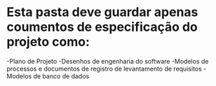# Esta pasta deve guardar apenas coumentos de especificação do projeto como:
-Plano de Projeto
-Desenhos de engenharia do software
-Modelos de processos e documentos de registro de levantamento de requisitos
-Modelos de banco de dados
